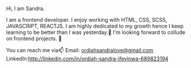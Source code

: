 Hi, I am Sandra.

I am a frontend developer.
I enjoy working with HTML, CSS, SCSS, JAVASCRIPT, REACTJS. I am highly dedicated to my growth hence I keep learning to be better than I was yesterday.🌱 
I'm looking forward to collude on frontend projects. 👯 
 
 You can reach me via📫
  Email: ordiahsandralove@gmail.com
  LinkedIn:http://linkedin.com/in/ordiah-sandra-ifeyinwa-689823194
  
  

